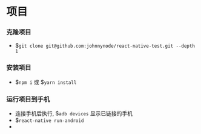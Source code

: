 项目
====

### 克隆项目
- $`git clone git@github.com:johnnynode/react-native-test.git --depth 1`

### 安装项目
- $`npm i` 或 $`yarn install`

### 运行项目到手机
- 连接手机后执行, $`adb devices` 显示已链接的手机
- $`react-native run-android`
- 
